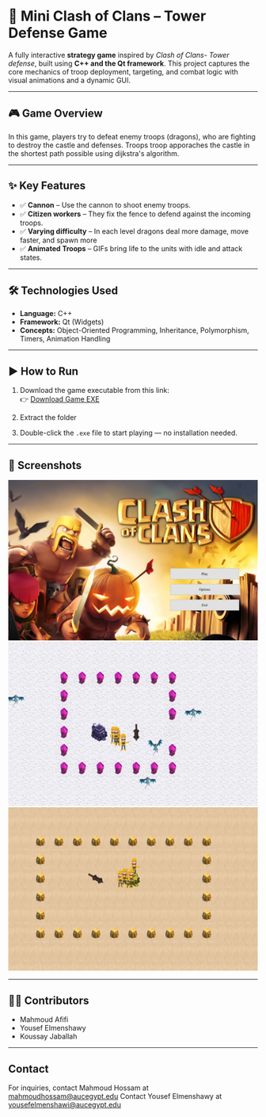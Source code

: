 # 🏰 Mini Clash of Clans – Tower Defense Game

A fully interactive **strategy game** inspired by *Clash of Clans- Tower defense*, built using **C++ and the Qt framework**. This project captures the core mechanics of troop deployment, targeting, and combat logic with visual animations and a dynamic GUI.

---

## 🎮 Game Overview

In this game, players try to defeat enemy troops (dragons), who are fighting to destroy the castle and defenses. Troops troop apporaches the castle in the shortest path possible using dijkstra's algorithm.

---

## ✨ Key Features

- ✅ **Cannon** – Use the cannon to shoot enemy troops.
- ✅ **Citizen workers** – They fix the fence to defend against the incoming troops.
- ✅ **Varying difficulty** – In each level dragons deal more damage, move faster, and spawn  more
- ✅ **Animated Troops** – GIFs bring life to the units with idle and attack states.

---

## 🛠️ Technologies Used

- **Language:** C++  
- **Framework:** Qt (Widgets)  
- **Concepts:** Object-Oriented Programming, Inheritance, Polymorphism, Timers, Animation Handling  

---

## ▶️ How to Run

1. Download the game executable from this link:  
   👉 [Download Game EXE](https://drive.google.com/file/d/12-myWnOerPK7AUYkeo4761OpkJwtpKOC/view?usp=sharing)

2. Extract the folder

3. Double-click the `.exe` file to start playing — no installation needed.

---

## 📸 Screenshots

![Screenshot 2](screenshot2.PNG)
![Screenshot 1](screenshot1.PNG)
![Screenshot 3](screenshot3.PNG)

---

## 👨‍💻 Contributors

- Mahmoud Afifi  
- Yousef Elmenshawy  
- Koussay Jaballah

---
## Contact

For inquiries, contact Mahmoud Hossam at [mahmoudhossam@aucegypt.edu](mailto:mahmoudhossam@aucegypt.edu)
Contact Yousef Elmenshawy at [yousefelmenshawi@aucegypt.edu](mailto:yousefelmenshawi@aucegypt.edu)